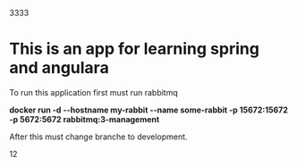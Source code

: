 3333
<h1> 
This is an app for learning spring and angulara </h1>
<hp>To run this application first must  run rabbitmq </p>
<p><b>docker run -d --hostname my-rabbit --name some-rabbit -p 15672:15672 -p 5672:5672 rabbitmq:3-management </b></p><p>
After this must change branche to development.




12